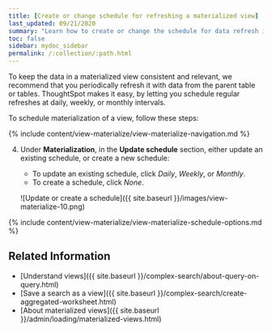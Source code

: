 ```yaml
---
title: [Create or change schedule for refreshing a materialized view]
last_updated: 09/21/2020
summary: "Learn how to create or change the schedule for data refresh in a materialized view."
toc: false
sidebar: mydoc_sidebar
permalink: /:collection/:path.html
---
```


To keep the data in a materialized view consistent and relevant, we recommend that you periodically refresh it with data from the parent table or tables. ThoughtSpot makes it easy, by letting you schedule regular refreshes at daily, weekly, or monthly intervals.

To schedule materialization of a view, follow these steps:

{% include content/view-materialize/view-materialize-navigation.md %}

4. Under **Materialization**, in the **Update schedule** section, either update an existing schedule, or create a new schedule:
   - To update an existing schedule, click *Daily*, *Weekly*, or *Monthly*.
   - To create a schedule, click *None*.

   ![Update or create a schedule]({{ site.baseurl }}/images/view-materialize-10.png)

{% include content/view-materialize/view-materialize-schedule-options.md %}

## Related Information

-   [Understand views]({{ site.baseurl }}/complex-search/about-query-on-query.html)  
-   [Save a search as a view]({{ site.baseurl }}/complex-search/create-aggregated-worksheet.html)
-   [About materialized views]({{ site.baseurl }}/admin/loading/materialized-views.html)

